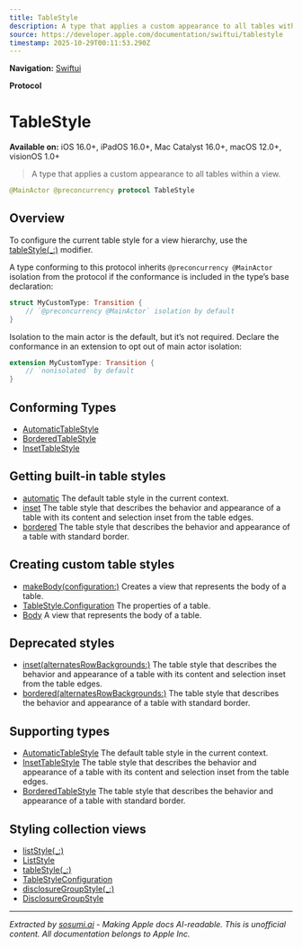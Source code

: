 ```yaml
---
title: TableStyle
description: A type that applies a custom appearance to all tables within a view.
source: https://developer.apple.com/documentation/swiftui/tablestyle
timestamp: 2025-10-29T00:11:53.290Z
---
```


**Navigation:** [Swiftui](/documentation/swiftui)

**Protocol**

# TableStyle

**Available on:** iOS 16.0+, iPadOS 16.0+, Mac Catalyst 16.0+, macOS 12.0+, visionOS 1.0+

> A type that applies a custom appearance to all tables within a view.

```swift
@MainActor @preconcurrency protocol TableStyle
```

## Overview

To configure the current table style for a view hierarchy, use the [tableStyle(_:)](/documentation/swiftui/view/tablestyle(_:)) modifier.

A type conforming to this protocol inherits `@preconcurrency @MainActor` isolation from the protocol if the conformance is included in the type’s base declaration:

```swift
struct MyCustomType: Transition {
    // `@preconcurrency @MainActor` isolation by default
}
```

Isolation to the main actor is the default, but it’s not required. Declare the conformance in an extension to opt out of main actor isolation:

```swift
extension MyCustomType: Transition {
    // `nonisolated` by default
}
```

## Conforming Types

- [AutomaticTableStyle](/documentation/swiftui/automatictablestyle)
- [BorderedTableStyle](/documentation/swiftui/borderedtablestyle)
- [InsetTableStyle](/documentation/swiftui/insettablestyle)

## Getting built-in table styles

- [automatic](/documentation/swiftui/tablestyle/automatic) The default table style in the current context.
- [inset](/documentation/swiftui/tablestyle/inset) The table style that describes the behavior and appearance of a table with its content and selection inset from the table edges.
- [bordered](/documentation/swiftui/tablestyle/bordered) The table style that describes the behavior and appearance of a table with standard border.

## Creating custom table styles

- [makeBody(configuration:)](/documentation/swiftui/tablestyle/makebody(configuration:)) Creates a view that represents the body of a table.
- [TableStyle.Configuration](/documentation/swiftui/tablestyle/configuration) The properties of a table.
- [Body](/documentation/swiftui/tablestyle/body) A view that represents the body of a table.

## Deprecated styles

- [inset(alternatesRowBackgrounds:)](/documentation/swiftui/tablestyle/inset(alternatesrowbackgrounds:)) The table style that describes the behavior and appearance of a table with its content and selection inset from the table edges.
- [bordered(alternatesRowBackgrounds:)](/documentation/swiftui/tablestyle/bordered(alternatesrowbackgrounds:)) The table style that describes the behavior and appearance of a table with standard border.

## Supporting types

- [AutomaticTableStyle](/documentation/swiftui/automatictablestyle) The default table style in the current context.
- [InsetTableStyle](/documentation/swiftui/insettablestyle) The table style that describes the behavior and appearance of a table with its content and selection inset from the table edges.
- [BorderedTableStyle](/documentation/swiftui/borderedtablestyle) The table style that describes the behavior and appearance of a table with standard border.

## Styling collection views

- [listStyle(_:)](/documentation/swiftui/view/liststyle(_:))
- [ListStyle](/documentation/swiftui/liststyle)
- [tableStyle(_:)](/documentation/swiftui/view/tablestyle(_:))
- [TableStyleConfiguration](/documentation/swiftui/tablestyleconfiguration)
- [disclosureGroupStyle(_:)](/documentation/swiftui/view/disclosuregroupstyle(_:))
- [DisclosureGroupStyle](/documentation/swiftui/disclosuregroupstyle)

---

*Extracted by [sosumi.ai](https://sosumi.ai) - Making Apple docs AI-readable.*
*This is unofficial content. All documentation belongs to Apple Inc.*
